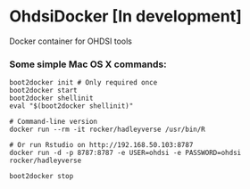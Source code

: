 # OhdsiDocker [In development]
Docker container for OHDSI tools


### Some simple Mac OS X commands:
```
boot2docker init # Only required once
boot2docker start
boot2docker shellinit
eval "$(boot2docker shellinit)"

# Command-line version
docker run --rm -it rocker/hadleyverse /usr/bin/R 

# Or run Rstudio on http://192.168.50.103:8787
docker run -d -p 8787:8787 -e USER=ohdsi -e PASSWORD=ohdsi rocker/hadleyverse 

boot2docker stop
```
